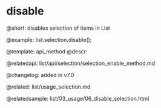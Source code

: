 disable
=============

@short: disables selection of items in List





@example:
list.selection.disable();

@template: api_method
@descr:

@relatedapi: 
list/api/selection/selection_enable_method.md



@changelog:
added in v7.0

@related: list/usage_selection.md

@relatedsample: list/03_usage/06_disable_selection.html